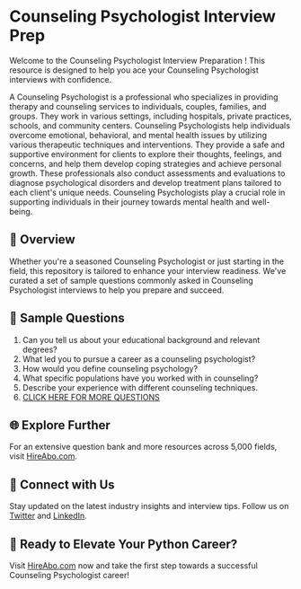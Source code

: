 # Counseling Psychologist Interview Prep

Welcome to the Counseling Psychologist Interview Preparation ! This resource is designed to help you ace your Counseling Psychologist interviews with confidence.

A Counseling Psychologist is a professional who specializes in providing therapy and counseling services to individuals, couples, families, and groups. They work in various settings, including hospitals, private practices, schools, and community centers. Counseling Psychologists help individuals overcome emotional, behavioral, and mental health issues by utilizing various therapeutic techniques and interventions. They provide a safe and supportive environment for clients to explore their thoughts, feelings, and concerns, and help them develop coping strategies and achieve personal growth. These professionals also conduct assessments and evaluations to diagnose psychological disorders and develop treatment plans tailored to each client's unique needs. Counseling Psychologists play a crucial role in supporting individuals in their journey towards mental health and well-being.

## 🚀 Overview

Whether you're a seasoned Counseling Psychologist or just starting in the field, this repository is tailored to enhance your interview readiness. We've curated a set of sample questions commonly asked in Counseling Psychologist interviews to help you prepare and succeed.

## 📝 Sample Questions

1. Can you tell us about your educational background and relevant degrees?
2. What led you to pursue a career as a counseling psychologist?
3. How would you define counseling psychology?
4. What specific populations have you worked with in counseling?
5. Describe your experience with different counseling techniques.
6. [CLICK HERE FOR MORE QUESTIONS](https://hireabo.com/job/7_0_1/Counseling%20Psychologist)

## 🌐 Explore Further

For an extensive question bank and more resources across 5,000 fields, visit [HireAbo.com](https://www.hireabo.com).

## 📱 Connect with Us

Stay updated on the latest industry insights and interview tips. Follow us on [Twitter](https://twitter.com/hireabo) and [LinkedIn](https://www.linkedin.com/in/hire-abo-3609972a8/).

## 🚀 Ready to Elevate Your Python Career?

Visit [HireAbo.com](https://www.hireabo.com) now and take the first step towards a successful Counseling Psychologist career!